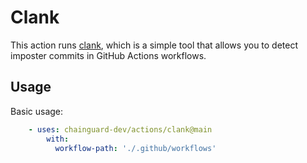 # Clank

This action runs [clank](https://github.com/chainguard-dev/clank), which is a simple
tool that allows you to detect imposter commits in GitHub Actions workflows.

## Usage

Basic usage:

```yaml
    - uses: chainguard-dev/actions/clank@main
        with:
          workflow-path: './.github/workflows'
```
